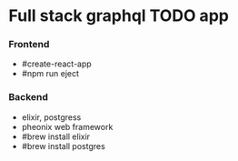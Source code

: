 # Full stack graphql TODO app

### Frontend
- #create-react-app 
- #npm run eject

### Backend
- elixir, postgress
- pheonix web framework
- #brew install elixir
- #brew install postgres